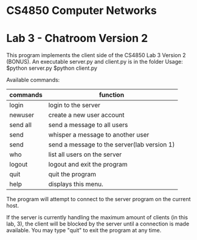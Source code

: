 # CS4850 Computer Networks
# Lab 3 - Chatroom Version 2

This program implements the client side of the CS4850 Lab 3 Version 2 (BONUS).
An executable server.py and client.py is in the folder
Usage:
$python server.py
$python client.py

Available commands:

commands|function |
---|---|
login <username> <password>|login to the server
newuser <username> <password>|create a new user account
send all <message>|send a message to all users
send <username> <message>|whisper a message to another user
send <message>|send a message to the server(lab version 1)
who|list all users on the server
logout|logout and exit the program
quit|quit the program
help|displays this menu.

The program will attempt to connect to the server program on the current host.

If the server is currently handling the maximum amount of clients (in this lab, 3), the client
will be blocked by the server until a connection is made available. You may type "quit"
to exit the program at any time.
